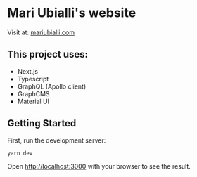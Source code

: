 # Mari Ubialli's website 

Visit at: [mariubialli.com](https://mariubialli.com)

## This project uses:

- Next.js
- Typescript
- GraphQL (Apollo client)
- GraphCMS
- Material UI

## Getting Started

First, run the development server:

```bash
yarn dev
```

Open [http://localhost:3000](http://localhost:3000) with your browser to see the result.

